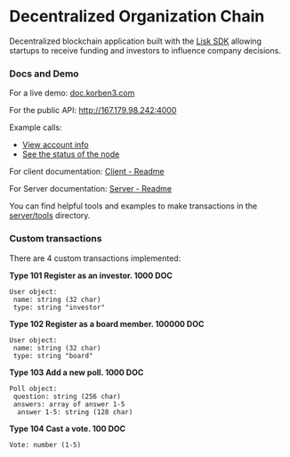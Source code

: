 # Decentralized Organization Chain
Decentralized blockchain application built with the [Lisk SDK](http://lisk.io) allowing startups to receive funding and investors to influence company decisions.

### Docs and Demo

For a live demo: [doc.korben3.com](http://doc.korben3.com)

For the public API: http://167.179.98.242:4000

Example calls:

- [View account info](http://167.179.98.242:4000/api/accounts?address=10572594784286738319L)
- [See the status of the node](http://167.179.98.242:4000/api/node/status)

For client documentation: [Client - Readme](https://github.com/Korben3/Decentralized-Organization-Chain/tree/master/client)

For Server documentation: [Server - Readme](https://github.com/Korben3/Decentralized-Organization-Chain/tree/master/server)

You can find helpful tools and examples to make transactions in the [server/tools](https://github.com/Korben3/Decentralized-Organization-Chain/tree/master/server/tools) directory.

### Custom transactions

There are 4 custom transactions implemented:

**Type 101 Register as an investor. 1000 DOC**
```
User object:
 name: string (32 char)
 type: string "investor"
```

**Type 102 Register as a board member. 100000 DOC**
```
User object:
 name: string (32 char)
 type: string "board"
```

**Type 103 Add a new poll. 1000 DOC**
```
Poll object:
 question: string (256 char)
 answers: array of answer 1-5
  answer 1-5: string (128 char)
```

**Type 104 Cast a vote.	100 DOC**
```
Vote: number (1-5)
```
